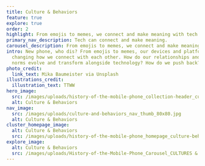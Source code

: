 ```yaml
---
title: Culture & Behaviors
feature: true
explore: true
order: 2
highlight: From emojis to memes, we connect and make meaning with tech.
primary_nav_description: Tech can connect and make meaning.
carousel_description: From emojis to memes, we connect and make meaning with tech.
intro: New phone, who dis? From emojis to memes, our devices and platforms are
  changing how we connect with each other. How do our relationships and cultural
  norms evolve and transform alongside technology? How do we push back?
photo_credit:
  link_text: Mika Baumeister via Unsplash
illustrations_credit:
  illustration_text: TTWW
hero_image:
  src: /images/uploads/history-of-the-mobile-phone_collection-header_culture-behaviors-600.png
  alt: Culture & Behaviors
nav_image:
  src: /images/uploads/culture-and-behaviors_nav_thumb_80x80.jpg
  alt: Culture & Behaviors
cluster_homepage_image:
  alt: Culture & Behaviors
  src: /images/uploads/history-of-the-mobile-phone_homepage_culture-behaviors-750.jpg
explore_image:
  alt: Culture & Behaviors
  src: /images/uploads/History-of-the-Mobile-Phone_Carousel_CULTURES & BEHAVIORS.jpg
---
```

